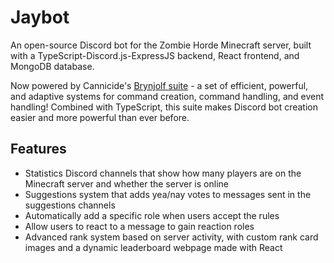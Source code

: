 # Jaybot
An open-source Discord bot for the Zombie Horde Minecraft server, built with a TypeScript-Discord.js-ExpressJS backend, React frontend, and MongoDB database.

Now powered by Cannicide's [Brynjolf suite](https://www.npmjs.com/package/@brynjolf/commands) - a set of efficient, powerful, and adaptive systems for command creation, command handling, and event handling! Combined with TypeScript, this suite makes Discord bot creation easier and more powerful than ever before.

## Features
- Statistics Discord channels that show how many players are on the Minecraft server and whether the server is online
- Suggestions system that adds yea/nay votes to messages sent in the suggestions channels
- Automatically add a specific role when users accept the rules
- Allow users to react to a message to gain reaction roles
- Advanced rank system based on server activity, with custom rank card images and a dynamic leaderboard webpage made with React